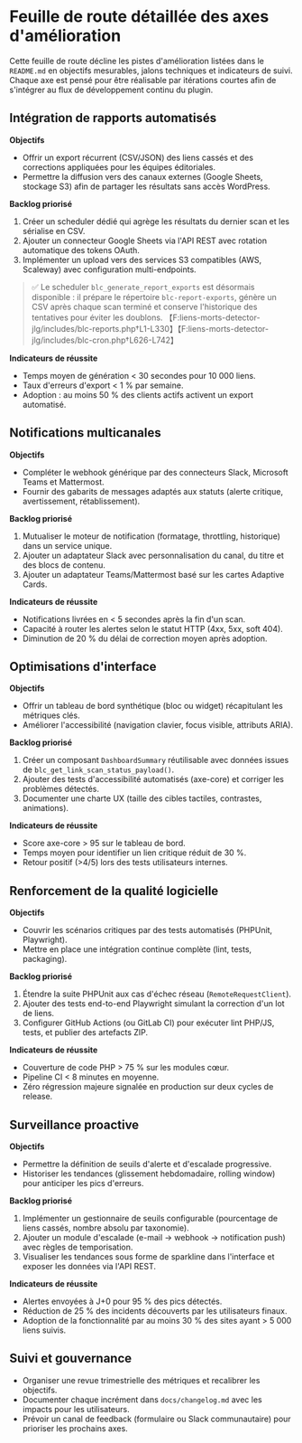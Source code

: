 # Feuille de route détaillée des axes d'amélioration

Cette feuille de route décline les pistes d'amélioration listées dans le `README.md` en objectifs mesurables, jalons techniques et indicateurs de suivi. Chaque axe est pensé pour être réalisable par itérations courtes afin de s'intégrer au flux de développement continu du plugin.

## Intégration de rapports automatisés

**Objectifs**
- Offrir un export récurrent (CSV/JSON) des liens cassés et des corrections appliquées pour les équipes éditoriales.
- Permettre la diffusion vers des canaux externes (Google Sheets, stockage S3) afin de partager les résultats sans accès WordPress.

**Backlog priorisé**
1. Créer un scheduler dédié qui agrège les résultats du dernier scan et les sérialise en CSV.
2. Ajouter un connecteur Google Sheets via l'API REST avec rotation automatique des tokens OAuth.
3. Implémenter un upload vers des services S3 compatibles (AWS, Scaleway) avec configuration multi-endpoints.

> ✅ Le scheduler `blc_generate_report_exports` est désormais disponible : il prépare le répertoire `blc-report-exports`, génère un CSV après chaque scan terminé et conserve l'historique des tentatives pour éviter les doublons. 【F:liens-morts-detector-jlg/includes/blc-reports.php†L1-L330】【F:liens-morts-detector-jlg/includes/blc-cron.php†L626-L742】

**Indicateurs de réussite**
- Temps moyen de génération < 30 secondes pour 10 000 liens.
- Taux d'erreurs d'export < 1 % par semaine.
- Adoption : au moins 50 % des clients actifs activent un export automatisé.

## Notifications multicanales

**Objectifs**
- Compléter le webhook générique par des connecteurs Slack, Microsoft Teams et Mattermost.
- Fournir des gabarits de messages adaptés aux statuts (alerte critique, avertissement, rétablissement).

**Backlog priorisé**
1. Mutualiser le moteur de notification (formatage, throttling, historique) dans un service unique.
2. Ajouter un adaptateur Slack avec personnalisation du canal, du titre et des blocs de contenu.
3. Ajouter un adaptateur Teams/Mattermost basé sur les cartes Adaptive Cards.

**Indicateurs de réussite**
- Notifications livrées en < 5 secondes après la fin d'un scan.
- Capacité à router les alertes selon le statut HTTP (4xx, 5xx, soft 404).
- Diminution de 20 % du délai de correction moyen après adoption.

## Optimisations d'interface

**Objectifs**
- Offrir un tableau de bord synthétique (bloc ou widget) récapitulant les métriques clés.
- Améliorer l'accessibilité (navigation clavier, focus visible, attributs ARIA).

**Backlog priorisé**
1. Créer un composant `DashboardSummary` réutilisable avec données issues de `blc_get_link_scan_status_payload()`.
2. Ajouter des tests d'accessibilité automatisés (axe-core) et corriger les problèmes détectés.
3. Documenter une charte UX (taille des cibles tactiles, contrastes, animations).

**Indicateurs de réussite**
- Score axe-core > 95 sur le tableau de bord.
- Temps moyen pour identifier un lien critique réduit de 30 %.
- Retour positif (>4/5) lors des tests utilisateurs internes.

## Renforcement de la qualité logicielle

**Objectifs**
- Couvrir les scénarios critiques par des tests automatisés (PHPUnit, Playwright).
- Mettre en place une intégration continue complète (lint, tests, packaging).

**Backlog priorisé**
1. Étendre la suite PHPUnit aux cas d'échec réseau (`RemoteRequestClient`).
2. Ajouter des tests end-to-end Playwright simulant la correction d'un lot de liens.
3. Configurer GitHub Actions (ou GitLab CI) pour exécuter lint PHP/JS, tests, et publier des artefacts ZIP.

**Indicateurs de réussite**
- Couverture de code PHP > 75 % sur les modules cœur.
- Pipeline CI < 8 minutes en moyenne.
- Zéro régression majeure signalée en production sur deux cycles de release.

## Surveillance proactive

**Objectifs**
- Permettre la définition de seuils d'alerte et d'escalade progressive.
- Historiser les tendances (glissement hebdomadaire, rolling window) pour anticiper les pics d'erreurs.

**Backlog priorisé**
1. Implémenter un gestionnaire de seuils configurable (pourcentage de liens cassés, nombre absolu par taxonomie).
2. Ajouter un module d'escalade (e-mail → webhook → notification push) avec règles de temporisation.
3. Visualiser les tendances sous forme de sparkline dans l'interface et exposer les données via l'API REST.

**Indicateurs de réussite**
- Alertes envoyées à J+0 pour 95 % des pics détectés.
- Réduction de 25 % des incidents découverts par les utilisateurs finaux.
- Adoption de la fonctionnalité par au moins 30 % des sites ayant > 5 000 liens suivis.

## Suivi et gouvernance

- Organiser une revue trimestrielle des métriques et recalibrer les objectifs.
- Documenter chaque incrément dans `docs/changelog.md` avec les impacts pour les utilisateurs.
- Prévoir un canal de feedback (formulaire ou Slack communautaire) pour prioriser les prochains axes.

